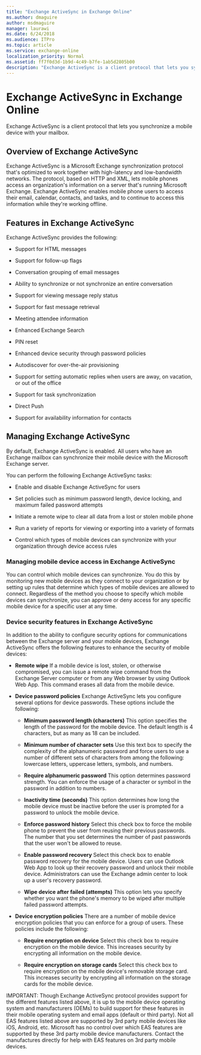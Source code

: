 ```yaml
---
title: "Exchange ActiveSync in Exchange Online"
ms.author: dmaguire
author: msdmaguire
manager: laurawi
ms.date: 6/24/2018
ms.audience: ITPro
ms.topic: article
ms.service: exchange-online
localization_priority: Normal
ms.assetid: ff7f0d3d-1b9d-4c49-b7fe-1ab5d2805b00
description: "Exchange ActiveSync is a client protocol that lets you synchronize a mobile device with your mailbox."
---
```


# Exchange ActiveSync in Exchange Online

Exchange ActiveSync is a client protocol that lets you synchronize a mobile device with your mailbox.
  
## Overview of Exchange ActiveSync
<a name="overview"> </a>

Exchange ActiveSync is a Microsoft Exchange synchronization protocol that's optimized to work together with high-latency and low-bandwidth networks. The protocol, based on HTTP and XML, lets mobile phones access an organization's information on a server that's running Microsoft Exchange. Exchange ActiveSync enables mobile phone users to access their email, calendar, contacts, and tasks, and to continue to access this information while they're working offline. 
  
## Features in Exchange ActiveSync
<a name="features"> </a>

Exchange ActiveSync provides the following:
  
- Support for HTML messages
    
- Support for follow-up flags
    
- Conversation grouping of email messages
    
- Ability to synchronize or not synchronize an entire conversation
    
- Support for viewing message reply status
    
- Support for fast message retrieval
    
- Meeting attendee information
    
- Enhanced Exchange Search
    
- PIN reset
    
- Enhanced device security through password policies
    
- Autodiscover for over-the-air provisioning
    
- Support for setting automatic replies when users are away, on vacation, or out of the office
    
- Support for task synchronization
    
- Direct Push
    
- Support for availability information for contacts
    
## Managing Exchange ActiveSync
<a name="managing"> </a>

By default, Exchange ActiveSync is enabled. All users who have an Exchange mailbox can synchronize their mobile device with the Microsoft Exchange server.
  
You can perform the following Exchange ActiveSync tasks:
  
- Enable and disable Exchange ActiveSync for users
    
- Set policies such as minimum password length, device locking, and maximum failed password attempts 
    
- Initiate a remote wipe to clear all data from a lost or stolen mobile phone 
    
- Run a variety of reports for viewing or exporting into a variety of formats
    
- Control which types of mobile devices can synchronize with your organization through device access rules
    
### Managing mobile device access in Exchange ActiveSync

You can control which mobile devices can synchronize. You do this by monitoring new mobile devices as they connect to your organization or by setting up rules that determine which types of mobile devices are allowed to connect. Regardless of the method you choose to specify which mobile devices can synchronize, you can approve or deny access for any specific mobile device for a specific user at any time.
  
### Device security features in Exchange ActiveSync

In addition to the ability to configure security options for communications between the Exchange server and your mobile devices, Exchange ActiveSync offers the following features to enhance the security of mobile devices:
  
- **Remote wipe** If a mobile device is lost, stolen, or otherwise compromised, you can issue a remote wipe command from the Exchange Server computer or from any Web browser by using Outlook Web App. This command erases all data from the mobile device. 
    
- **Device password policies** Exchange ActiveSync lets you configure several options for device passwords. These options include the following: 
    
  - **Minimum password length (characters)** This option specifies the length of the password for the mobile device. The default length is 4 characters, but as many as 18 can be included. 
    
  - **Minimum number of character sets** Use this text box to specify the complexity of the alphanumeric password and force users to use a number of different sets of characters from among the following: lowercase letters, uppercase letters, symbols, and numbers. 
    
  - **Require alphanumeric password** This option determines password strength. You can enforce the usage of a character or symbol in the password in addition to numbers. 
    
  - **Inactivity time (seconds)** This option determines how long the mobile device must be inactive before the user is prompted for a password to unlock the mobile device. 
    
  - **Enforce password history** Select this check box to force the mobile phone to prevent the user from reusing their previous passwords. The number that you set determines the number of past passwords that the user won't be allowed to reuse. 
    
  - **Enable password recovery** Select this check box to enable password recovery for the mobile device. Users can use Outlook Web App to look up their recovery password and unlock their mobile device. Administrators can use the Exchange admin center to look up a user's recovery password. 
    
  - **Wipe device after failed (attempts)** This option lets you specify whether you want the phone's memory to be wiped after multiple failed password attempts. 
    
- **Device encryption policies** There are a number of mobile device encryption policies that you can enforce for a group of users. These policies include the following: 
    
  - **Require encryption on device** Select this check box to require encryption on the mobile device. This increases security by encrypting all information on the mobile device. 
    
  - **Require encryption on storage cards** Select this check box to require encryption on the mobile device's removable storage card. This increases security by encrypting all information on the storage cards for the mobile device. 
    
IMPORTANT: Though Exchange ActiveSync protocol provides support for the different features listed above, it is up to the mobile device operating system and manufacturers (OEMs) to build support for these features in their mobile operating system and email apps (default or third party). Not all EAS features listed above are supported by 3rd party mobile devices like iOS, Android, etc. Microsoft has no control over which EAS features are supported by these 3rd party mobile device manufacturers. Contact the manufactures directly for help with EAS features on 3rd party mobile devices.
